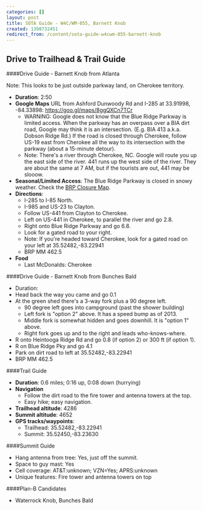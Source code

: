 ```yaml
---
categories: []
layout: post
title: SOTA Guide - W4C/WM-055, Barnett Knob
created: 1398732451
redirect_from: /content/sota-guide-w4cwm-055-barnett-knob
---
```

Drive to Trailhead & Trail Guide
--------------------------------------------------------
####Drive Guide - Barnett Knob from Atlanta

Note: This looks to be just outside parkway land, on Cherokee territory.

* **Duration**: 2:50
* **Google Maps** URL from Ashford Dunwoody Rd and I-285 at 33.91998, -84.33898: https://goo.gl/maps/8ggQXCn7TCr
    * WARNING: Google does not know that the Blue Ridge Parkway is limited access.  When the parkway has an overpass over a BIA dirt road, Google may think it is an intersection.  (E.g. BIA 413 a.k.a. Dobson Ridge Rd.)  If the road is closed through Cherokee, follow US-19 east from Cherokee all the way to its intersection with the parkway (about a 15-minute detour).
    * Note: There's a river through Cherokee, NC. Google will route you up the east side of the river.  441 runs up the west side of the river.  They are about the same at 7 AM, but if the tourists are out, 441 may be slooow.
* **Seasonal/Limited Access**: The Blue Ridge Parkway is closed in snowy weather. Check the [BRP Closure Map](http://go.nps.gov/blri-roads).
* **Directions**:
	* I-285 to I-85 North.
	* I-985 and US-23 to Clayton.
	* Follow US-441 from Clayton to Cherokee.
	* Left on US-441 in Cherokee, to parallel the river and go 2.8.
	* Right onto Blue Ridge Parkway and go 6.8.
	* Look for a gated road to your right.
    * Note: If you're headed toward Cherokee, look for a gated road on your left at 35.52482,-83.22941
    * BRP MM 462.5
* **Food**
    * Last McDonalds: Cherokee

####Drive Guide - Barnett Knob from Bunches Bald
* Duration: 
* Head back the way you came and go 0.1
* At the green shed there's a 3-way fork plus a 90 degree left.
    * 90 degree left goes into campground (past the shower building)
    * Left fork is "option 2" above.  It has a speed bump as of 2013.
    * Middle fork is somewhat hidden and goes downhill.  It is "option 1" above. 
    * Right fork goes up and to the right and leads who-knows-where.
* R onto Heintooga Ridge Rd and go 0.8 (if option 2) or 300 ft (if option 1).
* R on Blue Ridge Pky and go 4.1
* Park on dirt road to left at 35.52482,-83.22941
* BRP MM 462.5

####Trail Guide

* **Duration**: 0.6 miles; 0:16 up, 0:08 down (hurrying)
* **Navigation**
    * Follow the dirt road to the fire tower and antenna towers at the top.
    * Easy hike; easy navigation.
* **Trailhead altitude**: 4286
* **Summit altitude**: 4652
* **GPS tracks/waypoints**:
    * Trailhead: 35.52482,-83.22941
    * Summit: 35.52450,-83.23630

####Summit Guide

* Hang antenna from tree: Yes, just off the summit.
* Space to guy mast: Yes
* Cell coverage: AT&T:unknown; VZN=Yes; APRS:unknown
* Unique features: Fire tower and antenna towers on top

####Plan-B Candidates

* Waterrock Knob, Bunches Bald
